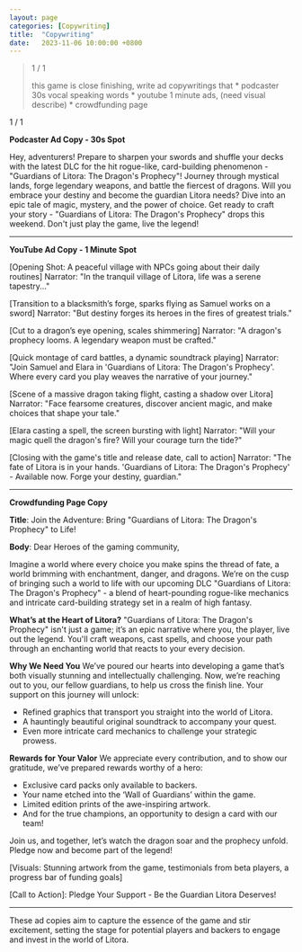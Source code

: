 ```yaml
---
layout: page
categories: [Copywriting]
title:  "Copywriting"
date:   2023-11-06 10:00:00 +0800
---
```


> 1 / 1
> 
> this game is close finishing, write ad copywritings that \* podcaster 30s vocal speaking words \* youtube 1 minute ads, (need visual describe) \* crowdfunding page

1 / 1

**Podcaster Ad Copy - 30s Spot**

Hey, adventurers! Prepare to sharpen your swords and shuffle your decks with the latest DLC for the hit rogue-like, card-building phenomenon - "Guardians of Litora: The Dragon's Prophecy"! Journey through mystical lands, forge legendary weapons, and battle the fiercest of dragons. Will you embrace your destiny and become the guardian Litora needs? Dive into an epic tale of magic, mystery, and the power of choice. Get ready to craft your story - "Guardians of Litora: The Dragon's Prophecy" drops this weekend. Don't just play the game, live the legend!

---

**YouTube Ad Copy - 1 Minute Spot**

\[Opening Shot: A peaceful village with NPCs going about their daily routines\] Narrator: "In the tranquil village of Litora, life was a serene tapestry..."

\[Transition to a blacksmith’s forge, sparks flying as Samuel works on a sword\] Narrator: "But destiny forges its heroes in the fires of greatest trials."

\[Cut to a dragon’s eye opening, scales shimmering\] Narrator: "A dragon's prophecy looms. A legendary weapon must be crafted."

\[Quick montage of card battles, a dynamic soundtrack playing\] Narrator: "Join Samuel and Elara in 'Guardians of Litora: The Dragon's Prophecy'. Where every card you play weaves the narrative of your journey."

\[Scene of a massive dragon taking flight, casting a shadow over Litora\] Narrator: "Face fearsome creatures, discover ancient magic, and make choices that shape your tale."

\[Elara casting a spell, the screen bursting with light\] Narrator: "Will your magic quell the dragon's fire? Will your courage turn the tide?"

\[Closing with the game's title and release date, call to action\] Narrator: "The fate of Litora is in your hands. 'Guardians of Litora: The Dragon's Prophecy' - Available now. Forge your destiny, guardian."

---

**Crowdfunding Page Copy**

**Title**: Join the Adventure: Bring "Guardians of Litora: The Dragon's Prophecy" to Life!

**Body**: Dear Heroes of the gaming community,

Imagine a world where every choice you make spins the thread of fate, a world brimming with enchantment, danger, and dragons. We’re on the cusp of bringing such a world to life with our upcoming DLC "Guardians of Litora: The Dragon's Prophecy" - a blend of heart-pounding rogue-like mechanics and intricate card-building strategy set in a realm of high fantasy.

**What’s at the Heart of Litora?** "Guardians of Litora: The Dragon's Prophecy" isn't just a game; it’s an epic narrative where you, the player, live out the legend. You'll craft weapons, cast spells, and choose your path through an enchanting world that reacts to your every decision.

**Why We Need You** We’ve poured our hearts into developing a game that’s both visually stunning and intellectually challenging. Now, we’re reaching out to you, our fellow guardians, to help us cross the finish line. Your support on this journey will unlock:

*   Refined graphics that transport you straight into the world of Litora.
*   A hauntingly beautiful original soundtrack to accompany your quest.
*   Even more intricate card mechanics to challenge your strategic prowess.

**Rewards for Your Valor** We appreciate every contribution, and to show our gratitude, we’ve prepared rewards worthy of a hero:

*   Exclusive card packs only available to backers.
*   Your name etched into the ‘Wall of Guardians’ within the game.
*   Limited edition prints of the awe-inspiring artwork.
*   And for the true champions, an opportunity to design a card with our team!

Join us, and together, let’s watch the dragon soar and the prophecy unfold. Pledge now and become part of the legend!

\[Visuals: Stunning artwork from the game, testimonials from beta players, a progress bar of funding goals\]

\[Call to Action\]: Pledge Your Support - Be the Guardian Litora Deserves!

---

These ad copies aim to capture the essence of the game and stir excitement, setting the stage for potential players and backers to engage and invest in the world of Litora.